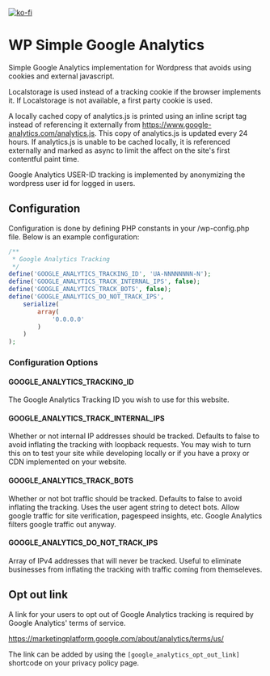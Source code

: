 [![ko-fi](https://www.ko-fi.com/img/githubbutton_sm.svg)](https://ko-fi.com/A0A01FORH)
# WP Simple Google Analytics
Simple Google Analytics implementation for Wordpress that avoids using cookies and external javascript. 

Localstorage is used instead of a tracking cookie if the browser implements it. If Localstorage is not available, a first party cookie is used.

A locally cached copy of analytics.js is printed using an inline script tag instead of referencing it externally from https://www.google-analytics.com/analytics.js. This copy of analytics.js is updated every 24 hours. If analytics.js is unable to be cached locally, it is referenced externally and marked as async to limit the affect on the site's first contentful paint time.

Google Analytics USER-ID tracking is implemented by anonymizing the wordpress user id for logged in users.

## Configuration
Configuration is done by defining PHP constants in your /wp-config.php file. Below is an example configuration:
```php
/**
 * Google Analytics Tracking
 */
define('GOOGLE_ANALYTICS_TRACKING_ID', 'UA-NNNNNNNN-N');
define('GOOGLE_ANALYTICS_TRACK_INTERNAL_IPS', false);
define('GOOGLE_ANALYTICS_TRACK_BOTS', false);
define('GOOGLE_ANALYTICS_DO_NOT_TRACK_IPS',
	serialize(
		array(
			'0.0.0.0'
		)
	)
);
```
### Configuration Options
#### GOOGLE_ANALYTICS_TRACKING_ID
The Google Analytics Tracking ID you wish to use for this website.
#### GOOGLE_ANALYTICS_TRACK_INTERNAL_IPS
Whether or not internal IP addresses should be tracked. Defaults to false to avoid inflating the tracking with loopback requests. You may wish to turn this on to test your site while developing locally or if you have a proxy or CDN implemented on your website.
#### GOOGLE_ANALYTICS_TRACK_BOTS
Whether or not bot traffic should be tracked. Defaults to false to avoid inflating the tracking. Uses the user agent string to detect bots. Allow google traffic for site verification, pagespeed insights, etc. Google Analytics filters google traffic out anyway.
#### GOOGLE_ANALYTICS_DO_NOT_TRACK_IPS
Array of IPv4 addresses that will never be tracked. Useful to eliminate businesses from inflating the tracking with traffic coming from themseleves.

## Opt out link
A link for your users to opt out of Google Analytics tracking is required by Google Analytics' terms of service. 

https://marketingplatform.google.com/about/analytics/terms/us/

The link can be added by using the ```[google_analytics_opt_out_link]``` shortcode on your privacy policy page.
